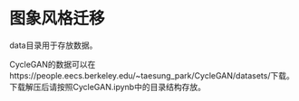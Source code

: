 # 图象风格迁移

data目录用于存放数据。

CycleGAN的数据可以在https://people.eecs.berkeley.edu/~taesung_park/CycleGAN/datasets/下载。下载解压后请按照CycleGAN.ipynb中的目录结构存放。